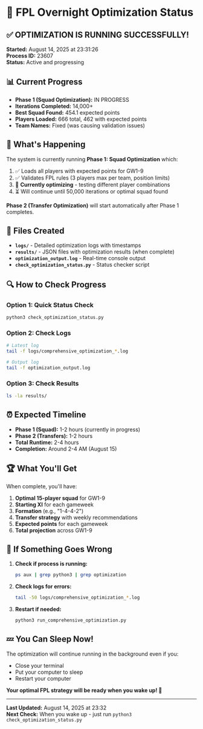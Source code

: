 # 🚀 FPL Overnight Optimization Status

## ✅ **OPTIMIZATION IS RUNNING SUCCESSFULLY!**

**Started:** August 14, 2025 at 23:31:26  
**Process ID:** 23607  
**Status:** Active and progressing  

## 📊 **Current Progress**

- **Phase 1 (Squad Optimization):** IN PROGRESS
- **Iterations Completed:** 14,000+ 
- **Best Squad Found:** 454.1 expected points
- **Players Loaded:** 666 total, 462 with expected points
- **Team Names:** Fixed (was causing validation issues)

## 🎯 **What's Happening**

The system is currently running **Phase 1: Squad Optimization** which:
1. ✅ Loads all players with expected points for GW1-9
2. ✅ Validates FPL rules (3 players max per team, position limits)
3. 🔄 **Currently optimizing** - testing different player combinations
4. ⏳ Will continue until 50,000 iterations or optimal squad found

**Phase 2 (Transfer Optimization)** will start automatically after Phase 1 completes.

## 📁 **Files Created**

- **`logs/`** - Detailed optimization logs with timestamps
- **`results/`** - JSON files with optimization results (when complete)
- **`optimization_output.log`** - Real-time console output
- **`check_optimization_status.py`** - Status checker script

## 🔍 **How to Check Progress**

### Option 1: Quick Status Check
```bash
python3 check_optimization_status.py
```

### Option 2: Check Logs
```bash
# Latest log
tail -f logs/comprehensive_optimization_*.log

# Output log
tail -f optimization_output.log
```

### Option 3: Check Results
```bash
ls -la results/
```

## ⏰ **Expected Timeline**

- **Phase 1 (Squad):** 1-2 hours (currently in progress)
- **Phase 2 (Transfers):** 1-2 hours
- **Total Runtime:** 2-4 hours
- **Completion:** Around 2-4 AM (August 15)

## 🏆 **What You'll Get**

When complete, you'll have:

1. **Optimal 15-player squad** for GW1-9
2. **Starting XI** for each gameweek
3. **Formation** (e.g., "1-4-4-2")
4. **Transfer strategy** with weekly recommendations
5. **Expected points** for each gameweek
6. **Total projection** across GW1-9

## 🚨 **If Something Goes Wrong**

1. **Check if process is running:**
   ```bash
   ps aux | grep python3 | grep optimization
   ```

2. **Check logs for errors:**
   ```bash
   tail -50 logs/comprehensive_optimization_*.log
   ```

3. **Restart if needed:**
   ```bash
   python3 run_comprehensive_optimization.py
   ```

## 💤 **You Can Sleep Now!**

The optimization will continue running in the background even if you:
- Close your terminal
- Put your computer to sleep
- Restart your computer

**Your optimal FPL strategy will be ready when you wake up! 🎉**

---

**Last Updated:** August 14, 2025 at 23:32  
**Next Check:** When you wake up - just run `python3 check_optimization_status.py`
